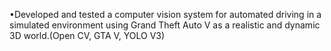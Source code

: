 •Developed and tested a computer vision system for automated driving in a simulated environment using Grand Theft Auto V as a realistic and dynamic 3D world.(Open CV, GTA V, YOLO V3)
